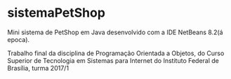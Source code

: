 # sistemaPetShop
Mini sistema de PetShop em Java desenvolvido com a IDE NetBeans 8.2(á epoca). 

Trabalho final da disciplina de Programação Orientada a Objetos, do Curso Superior de Tecnologia em Sistemas para Internet do Instituto Federal de Brasília, turma 2017/1
